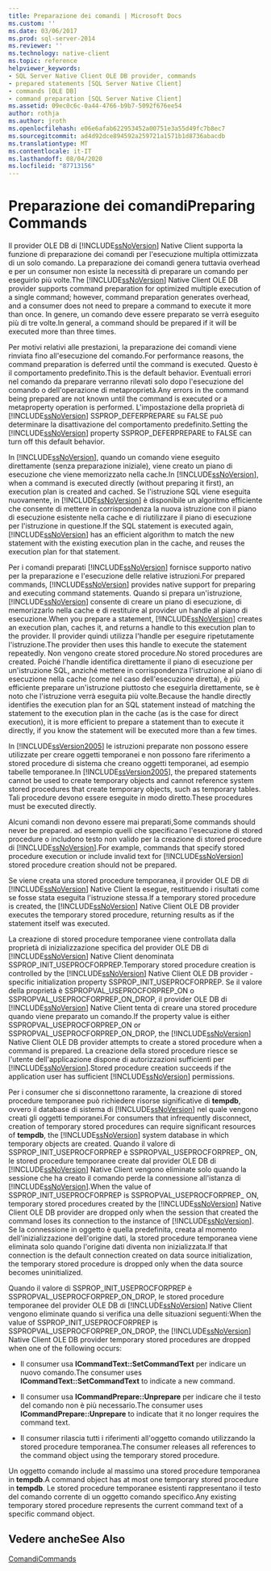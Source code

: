```yaml
---
title: Preparazione dei comandi | Microsoft Docs
ms.custom: ''
ms.date: 03/06/2017
ms.prod: sql-server-2014
ms.reviewer: ''
ms.technology: native-client
ms.topic: reference
helpviewer_keywords:
- SQL Server Native Client OLE DB provider, commands
- prepared statements [SQL Server Native Client]
- commands [OLE DB]
- command preparation [SQL Server Native Client]
ms.assetid: 09ec0c6c-0a44-4766-b9b7-5092f676ee54
author: rothja
ms.author: jroth
ms.openlocfilehash: e06e6afab622953452a00751e3a55d49fc7b8ec7
ms.sourcegitcommit: ad4d92dce894592a259721a1571b1d8736abacdb
ms.translationtype: MT
ms.contentlocale: it-IT
ms.lasthandoff: 08/04/2020
ms.locfileid: "87713156"
---
```

# <a name="preparing-commands"></a><span data-ttu-id="1828e-102">Preparazione dei comandi</span><span class="sxs-lookup"><span data-stu-id="1828e-102">Preparing Commands</span></span>
  <span data-ttu-id="1828e-103">Il provider OLE DB di [!INCLUDE[ssNoVersion](../../includes/ssnoversion-md.md)] Native Client supporta la funzione di preparazione dei comandi per l'esecuzione multipla ottimizzata di un solo comando. La preparazione dei comandi genera tuttavia overhead e per un consumer non esiste la necessità di preparare un comando per eseguirlo più volte.</span><span class="sxs-lookup"><span data-stu-id="1828e-103">The [!INCLUDE[ssNoVersion](../../includes/ssnoversion-md.md)] Native Client OLE DB provider supports command preparation for optimized multiple execution of a single command; however, command preparation generates overhead, and a consumer does not need to prepare a command to execute it more than once.</span></span> <span data-ttu-id="1828e-104">In genere, un comando deve essere preparato se verrà eseguito più di tre volte.</span><span class="sxs-lookup"><span data-stu-id="1828e-104">In general, a command should be prepared if it will be executed more than three times.</span></span>  
  
 <span data-ttu-id="1828e-105">Per motivi relativi alle prestazioni, la preparazione dei comandi viene rinviata fino all'esecuzione del comando.</span><span class="sxs-lookup"><span data-stu-id="1828e-105">For performance reasons, the command preparation is deferred until the command is executed.</span></span> <span data-ttu-id="1828e-106">Questo è il comportamento predefinito.</span><span class="sxs-lookup"><span data-stu-id="1828e-106">This is the default behavior.</span></span> <span data-ttu-id="1828e-107">Eventuali errori nel comando da preparare verranno rilevati solo dopo l'esecuzione del comando o dell'operazione di metaproprietà.</span><span class="sxs-lookup"><span data-stu-id="1828e-107">Any errors in the command being prepared are not known until the command is executed or a metaproperty operation is performed.</span></span> <span data-ttu-id="1828e-108">L'impostazione della proprietà di [!INCLUDE[ssNoVersion](../../includes/ssnoversion-md.md)] SSPROP_DEFERPREPARE su FALSE può determinare la disattivazione del comportamento predefinito.</span><span class="sxs-lookup"><span data-stu-id="1828e-108">Setting the [!INCLUDE[ssNoVersion](../../includes/ssnoversion-md.md)] property SSPROP_DEFERPREPARE to FALSE can turn off this default behavior.</span></span>  
  
 <span data-ttu-id="1828e-109">In [!INCLUDE[ssNoVersion](../../includes/ssnoversion-md.md)], quando un comando viene eseguito direttamente (senza preparazione iniziale), viene creato un piano di esecuzione che viene memorizzato nella cache.</span><span class="sxs-lookup"><span data-stu-id="1828e-109">In [!INCLUDE[ssNoVersion](../../includes/ssnoversion-md.md)], when a command is executed directly (without preparing it first), an execution plan is created and cached.</span></span> <span data-ttu-id="1828e-110">Se l'istruzione SQL viene eseguita nuovamente, in [!INCLUDE[ssNoVersion](../../includes/ssnoversion-md.md)] è disponibile un algoritmo efficiente che consente di mettere in corrispondenza la nuova istruzione con il piano di esecuzione esistente nella cache e di riutilizzare il piano di esecuzione per l'istruzione in questione.</span><span class="sxs-lookup"><span data-stu-id="1828e-110">If the SQL statement is executed again, [!INCLUDE[ssNoVersion](../../includes/ssnoversion-md.md)] has an efficient algorithm to match the new statement with the existing execution plan in the cache, and reuses the execution plan for that statement.</span></span>  
  
 <span data-ttu-id="1828e-111">Per i comandi preparati [!INCLUDE[ssNoVersion](../../includes/ssnoversion-md.md)] fornisce supporto nativo per la preparazione e l'esecuzione delle relative istruzioni.</span><span class="sxs-lookup"><span data-stu-id="1828e-111">For prepared commands, [!INCLUDE[ssNoVersion](../../includes/ssnoversion-md.md)] provides native support for preparing and executing command statements.</span></span> <span data-ttu-id="1828e-112">Quando si prepara un'istruzione, [!INCLUDE[ssNoVersion](../../includes/ssnoversion-md.md)] consente di creare un piano di esecuzione, di memorizzarlo nella cache e di restituire al provider un handle al piano di esecuzione.</span><span class="sxs-lookup"><span data-stu-id="1828e-112">When you prepare a statement, [!INCLUDE[ssNoVersion](../../includes/ssnoversion-md.md)] creates an execution plan, caches it, and returns a handle to this execution plan to the provider.</span></span> <span data-ttu-id="1828e-113">Il provider quindi utilizza l'handle per eseguire ripetutamente l'istruzione.</span><span class="sxs-lookup"><span data-stu-id="1828e-113">The provider then uses this handle to execute the statement repeatedly.</span></span> <span data-ttu-id="1828e-114">Non vengono create stored procedure.</span><span class="sxs-lookup"><span data-stu-id="1828e-114">No stored procedures are created.</span></span> <span data-ttu-id="1828e-115">Poiché l'handle identifica direttamente il piano di esecuzione per un'istruzione SQL, anziché mettere in corrispondenza l'istruzione al piano di esecuzione nella cache (come nel caso dell'esecuzione diretta), è più efficiente preparare un'istruzione piuttosto che eseguirla direttamente, se è noto che l'istruzione verrà eseguita più volte.</span><span class="sxs-lookup"><span data-stu-id="1828e-115">Because the handle directly identifies the execution plan for an SQL statement instead of matching the statement to the execution plan in the cache (as is the case for direct execution), it is more efficient to prepare a statement than to execute it directly, if you know the statement will be executed more than a few times.</span></span>  
  
 <span data-ttu-id="1828e-116">In [!INCLUDE[ssVersion2005](../../includes/ssversion2005-md.md)] le istruzioni preparate non possono essere utilizzate per creare oggetti temporanei e non possono fare riferimento a stored procedure di sistema che creano oggetti temporanei, ad esempio tabelle temporanee.</span><span class="sxs-lookup"><span data-stu-id="1828e-116">In [!INCLUDE[ssVersion2005](../../includes/ssversion2005-md.md)], the prepared statements cannot be used to create temporary objects and cannot reference system stored procedures that create temporary objects, such as temporary tables.</span></span> <span data-ttu-id="1828e-117">Tali procedure devono essere eseguite in modo diretto.</span><span class="sxs-lookup"><span data-stu-id="1828e-117">These procedures must be executed directly.</span></span>  
  
 <span data-ttu-id="1828e-118">Alcuni comandi non devono essere mai preparati,</span><span class="sxs-lookup"><span data-stu-id="1828e-118">Some commands should never be prepared.</span></span> <span data-ttu-id="1828e-119">ad esempio quelli che specificano l'esecuzione di stored procedure o includono testo non valido per la creazione di stored procedure di [!INCLUDE[ssNoVersion](../../includes/ssnoversion-md.md)].</span><span class="sxs-lookup"><span data-stu-id="1828e-119">For example, commands that specify stored procedure execution or include invalid text for [!INCLUDE[ssNoVersion](../../includes/ssnoversion-md.md)] stored procedure creation should not be prepared.</span></span>  
  
 <span data-ttu-id="1828e-120">Se viene creata una stored procedure temporanea, il provider OLE DB di [!INCLUDE[ssNoVersion](../../includes/ssnoversion-md.md)] Native Client la esegue, restituendo i risultati come se fosse stata eseguita l'istruzione stessa.</span><span class="sxs-lookup"><span data-stu-id="1828e-120">If a temporary stored procedure is created, the [!INCLUDE[ssNoVersion](../../includes/ssnoversion-md.md)] Native Client OLE DB provider executes the temporary stored procedure, returning results as if the statement itself was executed.</span></span>  
  
 <span data-ttu-id="1828e-121">La creazione di stored procedure temporanee viene controllata dalla proprietà di inizializzazione specifica del provider OLE DB di [!INCLUDE[ssNoVersion](../../includes/ssnoversion-md.md)] Native Client denominata SSPROP_INIT_USEPROCFORPREP.</span><span class="sxs-lookup"><span data-stu-id="1828e-121">Temporary stored procedure creation is controlled by the [!INCLUDE[ssNoVersion](../../includes/ssnoversion-md.md)] Native Client OLE DB provider -specific initialization property SSPROP_INIT_USEPROCFORPREP.</span></span> <span data-ttu-id="1828e-122">Se il valore della proprietà è SSPROPVAL_USEPROCFORPREP_ON o SSPROPVAL_USEPROCFORPREP_ON_DROP, il provider OLE DB di [!INCLUDE[ssNoVersion](../../includes/ssnoversion-md.md)] Native Client tenta di creare una stored procedure quando viene preparato un comando.</span><span class="sxs-lookup"><span data-stu-id="1828e-122">If the property value is either SSPROPVAL_USEPROCFORPREP_ON or SSPROPVAL_USEPROCFORPREP_ON_DROP, the [!INCLUDE[ssNoVersion](../../includes/ssnoversion-md.md)] Native Client OLE DB provider attempts to create a stored procedure when a command is prepared.</span></span> <span data-ttu-id="1828e-123">La creazione della stored procedure riesce se l'utente dell'applicazione dispone di autorizzazioni sufficienti per [!INCLUDE[ssNoVersion](../../includes/ssnoversion-md.md)].</span><span class="sxs-lookup"><span data-stu-id="1828e-123">Stored procedure creation succeeds if the application user has sufficient [!INCLUDE[ssNoVersion](../../includes/ssnoversion-md.md)] permissions.</span></span>  
  
 <span data-ttu-id="1828e-124">Per i consumer che si disconnettono raramente, la creazione di stored procedure temporanee può richiedere risorse significative di **tempdb**, ovvero il database di sistema di [!INCLUDE[ssNoVersion](../../includes/ssnoversion-md.md)] nel quale vengono creati gli oggetti temporanei.</span><span class="sxs-lookup"><span data-stu-id="1828e-124">For consumers that infrequently disconnect, creation of temporary stored procedures can require significant resources of **tempdb**, the [!INCLUDE[ssNoVersion](../../includes/ssnoversion-md.md)] system database in which temporary objects are created.</span></span> <span data-ttu-id="1828e-125">Quando il valore di SSPROP_INIT_USEPROCFORPREP è SSPROPVAL_USEPROCFORPREP_ ON, le stored procedure temporanee create dal provider OLE DB di [!INCLUDE[ssNoVersion](../../includes/ssnoversion-md.md)] Native Client vengono eliminate solo quando la sessione che ha creato il comando perde la connessione all'istanza di [!INCLUDE[ssNoVersion](../../includes/ssnoversion-md.md)].</span><span class="sxs-lookup"><span data-stu-id="1828e-125">When the value of SSPROP_INIT_USEPROCFORPREP is SSPROPVAL_USEPROCFORPREP_ ON, temporary stored procedures created by the [!INCLUDE[ssNoVersion](../../includes/ssnoversion-md.md)] Native Client OLE DB provider are dropped only when the session that created the command loses its connection to the instance of [!INCLUDE[ssNoVersion](../../includes/ssnoversion-md.md)].</span></span> <span data-ttu-id="1828e-126">Se la connessione in oggetto è quella predefinita, creata al momento dell'inizializzazione dell'origine dati, la stored procedure temporanea viene eliminata solo quando l'origine dati diventa non inizializzata.</span><span class="sxs-lookup"><span data-stu-id="1828e-126">If that connection is the default connection created on data source initialization, the temporary stored procedure is dropped only when the data source becomes uninitialized.</span></span>  
  
 <span data-ttu-id="1828e-127">Quando il valore di SSPROP_INIT_USEPROCFORPREP è SSPROPVAL_USEPROCFORPREP_ON_DROP, le stored procedure temporanee del provider OLE DB di [!INCLUDE[ssNoVersion](../../includes/ssnoversion-md.md)] Native Client vengono eliminate quando si verifica una delle situazioni seguenti:</span><span class="sxs-lookup"><span data-stu-id="1828e-127">When the value of SSPROP_INIT_USEPROCFORPREP is SSPROPVAL_USEPROCFORPREP_ON_DROP, the [!INCLUDE[ssNoVersion](../../includes/ssnoversion-md.md)] Native Client OLE DB provider temporary stored procedures are dropped when one of the following occurs:</span></span>  
  
-   <span data-ttu-id="1828e-128">Il consumer usa **ICommandText::SetCommandText** per indicare un nuovo comando.</span><span class="sxs-lookup"><span data-stu-id="1828e-128">The consumer uses **ICommandText::SetCommandText** to indicate a new command.</span></span>  
  
-   <span data-ttu-id="1828e-129">Il consumer usa **ICommandPrepare::Unprepare** per indicare che il testo del comando non è più necessario.</span><span class="sxs-lookup"><span data-stu-id="1828e-129">The consumer uses **ICommandPrepare::Unprepare** to indicate that it no longer requires the command text.</span></span>  
  
-   <span data-ttu-id="1828e-130">Il consumer rilascia tutti i riferimenti all'oggetto comando utilizzando la stored procedure temporanea.</span><span class="sxs-lookup"><span data-stu-id="1828e-130">The consumer releases all references to the command object using the temporary stored procedure.</span></span>  
  
 <span data-ttu-id="1828e-131">Un oggetto comando include al massimo una stored procedure temporanea in **tempdb**.</span><span class="sxs-lookup"><span data-stu-id="1828e-131">A command object has at most one temporary stored procedure in **tempdb**.</span></span> <span data-ttu-id="1828e-132">Le stored procedure temporanee esistenti rappresentano il testo del comando corrente di un oggetto comando specifico.</span><span class="sxs-lookup"><span data-stu-id="1828e-132">Any existing temporary stored procedure represents the current command text of a specific command object.</span></span>  
  
## <a name="see-also"></a><span data-ttu-id="1828e-133">Vedere anche</span><span class="sxs-lookup"><span data-stu-id="1828e-133">See Also</span></span>  
 [<span data-ttu-id="1828e-134">Comandi</span><span class="sxs-lookup"><span data-stu-id="1828e-134">Commands</span></span>](commands.md)  
  
  

